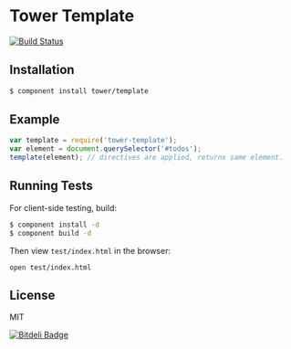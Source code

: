 # Tower Template

[![Build Status](https://travis-ci.org/tower/client-view.png)](https://travis-ci.org/tower/client-view)

## Installation

```bash
$ component install tower/template
```

## Example

```js
var template = require('tower-template');
var element = document.querySelector('#todos');
template(element); // directives are applied, returns same element.
```

## Running Tests

For client-side testing, build:

```bash
$ component install -d
$ component build -d
```

Then view `test/index.html` in the browser:

```
open test/index.html
```

## License

MIT

[![Bitdeli Badge](https://d2weczhvl823v0.cloudfront.net/tower/client-view/trend.png)](https://bitdeli.com/free "Bitdeli Badge")